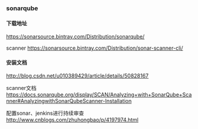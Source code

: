### sonarqube


#### 下载地址

https://sonarsource.bintray.com/Distribution/sonarqube/

scanner https://sonarsource.bintray.com/Distribution/sonar-scanner-cli/

#### 安装文档

http://blog.csdn.net/u010389429/article/details/50828167

scanner文档 https://docs.sonarqube.org/display/SCAN/Analyzing+with+SonarQube+Scanner#AnalyzingwithSonarQubeScanner-Installation

配置sonar、jenkins进行持续审查 http://www.cnblogs.com/zhuhongbao/p/4197974.html